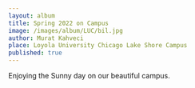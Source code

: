 ```yaml
---
layout: album
title: Spring 2022 on Campus
image: /images/album/LUC/bil.jpg
author: Murat Kahveci
place: Loyola University Chicago Lake Shore Campus
published: true
---
```

Enjoying the Sunny day on our beautiful campus.
